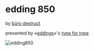 edding 850
=============

by [büro destruct](http://www.burodestruct.net/bureaudestruct/home/index.html)

presented by «[eddings](http://edding.com)»'s [type for type](http://type-for-type.com)


![edding850](https://github.com/zoo2rock/edding850/raw/master/images/edding850-bd-elk.gif)